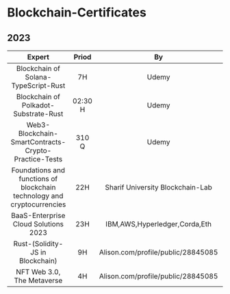 
# Blockchain-Certificates

## 2023

| Expert | Priod  | By | Supported By   | Inquiry | Documents 
|:--------------------------------------:|:-------:|:---------------:|:-------------------|:------------|:-------------|
|   Blockchain of Solana-TypeScript-Rust    | 7H       |   Udemy  |  Udemy.com/user/arman-1214  |  [1](https://www.udemy.com/certificate/UC-60ad8b02-01c6-4cba-b52d-a09af4840533)    | [Boundled](https://cutt.ly/armanriazi-blockchain-solana-udemy)   |
|   Blockchain of Polkadot-Substrate-Rust    | 02:30 H       |   Udemy  |  Udemy.com/user/arman-1214  |  [1](https://www.udemy.com/certificate/UC-027945e4-edfc-4e44-8243-d25621690b3a)    | [Boundled](https://cutt.ly/armanriazi-blockchain-polkadot-udemy)   |
|  Web3-Blockchain-SmartContracts-Crypto-Practice-Tests    | 310 Q      |   Udemy  |  Udemy.com/user/arman-1214  |  Redirect   | [Boundled](https://cutt.ly/armanriazi-blockchain-ecosystem-tests-udemy)   |
| Foundations and functions of blockchain technology and cryptocurrencies      | 22H       |  Sharif University Blockchain-Lab     | Iran Financial Center(IFC)  | [1270291696](https://ifc.ir/certificateinquiry)     | [IFC-PDF](https://drive.google.com/file/d/11oB_D39cObuamKZNrxYxG0tG8w9yY-Ix/view?usp=share_link)  |
| BaaS-Enterprise Cloud Solutions 2023    | 23H       |   IBM,AWS,Hyperledger,Corda,Eth  | Alison.com  |   Alison.com/profile/public/28845085   | [Boundled](https://cutt.ly/armanriazi-baas-alison)   |
| Rust-(Solidity-JS in Blockchain)   | 9H       |  Alison.com/profile/public/28845085  | Alison.com  |  Boundled    | [Link](https://cutt.ly/armanriazi-rust-solidity-js-alison)    |
| NFT Web 3.0, The Metaverse     | 4H       |  Alison.com/profile/public/28845085   | Alison.com  |  [CredentialUrl](https://alison.com/certification/check/$2y$10$oxjbgXtM04Os0lTQMWtaUeLlqaKY8BbzbjkS5KIWDS69NW1dOMsi)    | [Boundled](https://cutt.ly/metaverse-nft-web3-alison-image)   |
